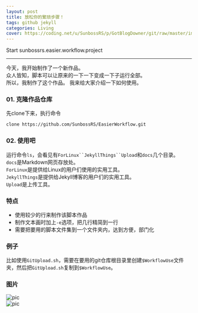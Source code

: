 ```yaml
---
layout: post
title: 放松你的繁琐步骤！
tags: github jekyll
categories: Living
cover: https://coding.net/u/SunbossRS/p/GotBlogDowner/git/raw/master/img/InitJekyllMarkdownArticle/cover.png
---
```


Start sunbossrs.easier.workflow.project

---
  
今天，我开始制作了一个新作品。  
众人皆知，脚本可以让原来的一下一下变成一下子运行全部。  
所以，我制作了这个作品。
我来给大家介绍一下如何使用。  

### 01. 克隆作品仓库
先clone下来，执行命令
```bash
clone https://github.com/SunbossRS/EasierWorkflow.git
```

### 02. 使用吧
运行命令`ls`，会看见有`ForLinux``JekyllThings``Upload`和`docs`几个目录。  
`docs`是Markdown网页存放处。  
`ForLinux`是提供给Linux的用户们使用的实用工具。  
`JekyllThings`是提供给Jekyll博客的用户们的实用工具。  
`Upload`是上传工具。

### 特点
- 使用较少的行来制作该脚本作品
- 制作文本画时加上`-e`选项，把几行精简到一行
- 需要把要用的脚本文件集到一个文件夹内，达到方便，部门化

### 例子
比如使用`GitUpload.sh`，需要在要用的git仓库根目录里创建`$WorkflowUse`文件夹，然后把`GitUpload.sh`复制到`$WorkflowUse`。

### 图片
![pic](https://coding.net/u/SunbossRS/p/GotBlogDowner/git/raw/master/img/InitJekyllMarkdownArticle/01.png)  
![pic](https://coding.net/u/SunbossRS/p/GotBlogDowner/git/raw/master/img/InitJekyllMarkdownArticle/02.png)  
